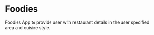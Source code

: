 # Foodies
Foodies App to provide user with restaurant details in the user specified area and cuisine style.
